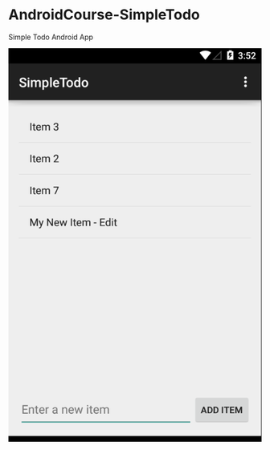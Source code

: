 # AndroidCourse-SimpleTodo
Simple Todo Android App

![](https://raw.githubusercontent.com/yeyus/AndroidCourse-SimpleTodo/master/SimpleTodo.gif)
